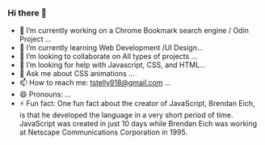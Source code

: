 ### Hi there 👋

- 🔭 I’m currently working on a Chrome Bookmark search engine / Odin Project ...
- 🌱 I’m currently learning  Web Development /UI Design...
- 👯 I’m looking to collaborate on All types of projects  ...
- 🤔 I’m looking for help with Javascript, CSS, and HTML...
- 💬 Ask me about CSS animations ...
- 📫 How to reach me: tstelly918@gmail.com ...
- 😄 Pronouns: ...
- ⚡ Fun fact: One fun fact about the creator of JavaScript, Brendan Eich, is that he developed
the language in a very short period of time. JavaScript was created in just 10 days while Brendan 
Eich was working at Netscape Communications Corporation in 1995. 
